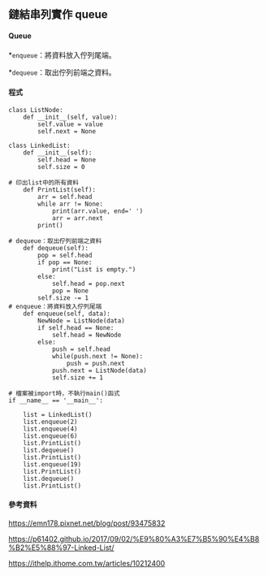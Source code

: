 ## 鏈結串列實作 queue
#### Queue
*`enqueue`：將資料放入佇列尾端。

*`dequeue`：取出佇列前端之資料。
#### 程式
```
class ListNode:
    def __init__(self, value):
        self.value = value
        self.next = None

class LinkedList:
    def __init__(self):
        self.head = None
        self.size = 0

# 印出list中的所有資料
    def PrintList(self): 
        arr = self.head
        while arr != None:
            print(arr.value, end=' ')
            arr = arr.next
        print()

# dequeue：取出佇列前端之資料
    def dequeue(self): 
        pop = self.head
        if pop == None:
            print("List is empty.")
        else:
            self.head = pop.next
            pop = None
        self.size -= 1
# enqueue：將資料放入佇列尾端
    def enqueue(self, data): 
        NewNode = ListNode(data)
        if self.head == None:
            self.head = NewNode
        else:
            push = self.head
            while(push.next != None):
                push = push.next
            push.next = ListNode(data)
            self.size += 1

# 檔案被import時，不執行main()函式
if __name__ == '__main__': 

    list = LinkedList()
    list.enqueue(2)
    list.enqueue(4)
    list.enqueue(6)
    list.PrintList()
    list.dequeue()
    list.PrintList()
    list.enqueue(19)
    list.PrintList()
    list.dequeue()
    list.PrintList()
```
#### 參考資料
https://emn178.pixnet.net/blog/post/93475832

https://p61402.github.io/2017/09/02/%E9%80%A3%E7%B5%90%E4%B8%B2%E5%88%97-Linked-List/

https://ithelp.ithome.com.tw/articles/10212400

